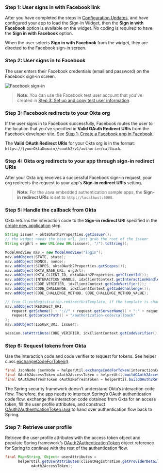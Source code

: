 ###  Step 1: User signs in with Facebook link

After you have completed the steps in [Configuration Updates](#configuration-updates), and have configured your app to load the Sign-In Widget, then the **Sign in with Facebook** option is available on the widget. No coding is required to have the **Sign in with Facebook** option.

When the user selects **Sign in with Facebook** from the widget, they are directed to the Facebook sign-in screen.

### Step 2: User signs in to Facebook

The user enters their Facebook credentials (email and password) on the Facebook sign-in screen.

<div class="common-image-format">

![Facebook sign-in](/img/oie-embedded-sdk/oie-embedded-sdk-use-case-social-sign-in-fb-login.png
 "Facebook sign-in")

</div>

> **Note:** You can use the Facebook test user account that you've created in [Step 3: Set up and copy test user information](/docs/guides/oie-embedded-common-org-setup/java/main/#step-3-set-up-and-copy-test-user-information).

### Step 3: Facebook redirects to your Okta org

If the user signs in to Facebook successfully, Facebook routes the user to the location that you've specified in **Valid OAuth Redirect URIs** from the Facebook developer site. See [Step 1: Create a Facebook app in Facebook](/docs/guides/oie-embedded-common-org-setup/java/main/#step-1-create-a-facebook-app-in-facebook).

The **Valid OAuth Redirect URIs** for your Okta org is in the format: `https://{yourOktaDomain}/oauth2/v1/authorize/callback`.

### Step 4: Okta org redirects to your app through sign-in redirect URIs

After your Okta org receives a successful Facebook sign-in request, your org redirects the request to your app's **Sign-in redirect URIs** setting.

> **Note:** For the Java embedded authentication sample apps, the **Sign-in redirect URIs** is set to `http://localhost:8080`.

### Step 5: Handle the callback from Okta

Okta returns the interaction code to the **Sign-in redirect URI** specified in the [create new application](/docs/guides/oie-embedded-common-org-setup/java/main/#step-4-create-new-application) step.

```java
String issuer = oktaOAuth2Properties.getIssuer();
// the widget needs the base url, just grab the root of the issuer
String orgUrl = new URL(new URL(issuer), "/").toString();

ModelAndView mav = new ModelAndView("login");
mav.addObject(STATE, state);
mav.addObject(NONCE, nonce);
mav.addObject(SCOPES, oktaOAuth2Properties.getScopes());
mav.addObject(OKTA_BASE_URL, orgUrl);
mav.addObject(OKTA_CLIENT_ID, oktaOAuth2Properties.getClientId());
mav.addObject(INTERACTION_HANDLE, idxClientContext.getInteractionHandle());
mav.addObject(CODE_VERIFIER, idxClientContext.getCodeVerifier());
mav.addObject(CODE_CHALLENGE, idxClientContext.getCodeChallenge());
mav.addObject(CODE_CHALLENGE_METHOD, CODE_CHALLENGE_METHOD_VALUE);

// from ClientRegistration.redirectUriTemplate, if the template is change you must update this
mav.addObject(REDIRECT_URI,
   request.getScheme() + "://" + request.getServerName() + ":" + request.getServerPort() +
   request.getContextPath() + "/authorization-code/callback"
);
mav.addObject(ISSUER_URI, issuer);

session.setAttribute(CODE_VERIFIER, idxClientContext.getCodeVerifier());
```

### Step 6: Request tokens from Okta

Use the interaction code and code verifier to request for tokens. See helper class [exchangeCodeForToken()](https://github.com/okta/okta-idx-java/blob/f9378d48d39c10c76294e079f35214bbef3a02cd/samples/embedded-sign-in-widget/src/main/java/com/okta/spring/example/HelperUtil.java#L80).

```java
final JsonNode jsonNode = helperUtil.exchangeCodeForToken(interactionCode, codeVerifier);
final OAuth2AccessToken oAuth2AccessToken = helperUtil.buildOAuth2AccessToken(jsonNode);
final OAuth2RefreshToken oAuth2RefreshToken = helperUtil.buildOAuth2RefreshToken(jsonNode);
```

The Spring security framework doesn't understand Okta’s interaction code flow. Therefore, the app needs to intercept Spring’s OAuth authentication code flow, exchange the interaction code obtained from Okta for an access token, fill the user profile attributes, and construct [OAuth2AuthenticationToken.java](https://github.com/spring-projects/spring-security/blob/main/oauth2/oauth2-client/src/main/java/org/springframework/security/oauth2/client/authentication/OAuth2AuthenticationToken.java) to hand over authentication flow back to Spring.

### Step 7: Retrieve user profile

Retrieve the user profile attributes with the access token object and populate Spring framework’s [OAuth2AuthenticationToken](https://github.com/spring-projects/spring-security/blob/main/oauth2/oauth2-client/src/main/java/org/springframework/security/oauth2/client/authentication/OAuth2AuthenticationToken.java)  object reference for Spring to continue with the rest of the authentication flow.

```java
final Map<String, Object> userAttributes =
      helperUtil.getUserAttributes(clientRegistration.getProviderDetails().getUserInfoEndpoint().getUri(),
            oAuth2AccessToken);
```
